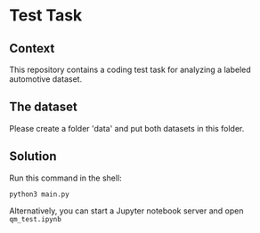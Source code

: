 # Test Task
## Context
This repository contains a coding test task for analyzing a labeled automotive dataset. 

## The dataset
Please create a folder 'data' and put both datasets in this folder.

## Solution
Run this command in the shell:
```
python3 main.py
```
Alternatively, you can start a Jupyter notebook server and open `qm_test.ipynb`
